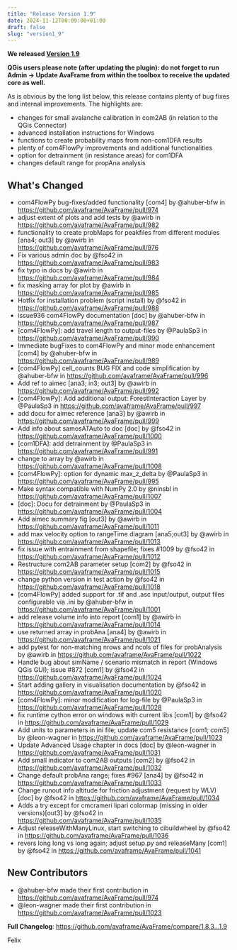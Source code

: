 ```yaml
---
title: "Release Version 1.9"
date: 2024-11-12T00:00:00+01:00
draft: false
slug: "version1_9"
---
```


**We released [Version 1.9](https://github.com/avaframe/AvaFrame/releases/tag/1.9)** 

**QGis users please note (after updating the plugin): do not forget to run Admin -> Update AvaFrame from within the 
toolbox to receive the updated core as well.** 

As is obvious by the long list below, this release contains plenty of bug fixes and internal improvements. 
The highlights are:
- changes for small avalanche calibration in com2AB (in relation to the QGis Connector)
- advanced installation instructions for Windows
- functions to create probability maps from non-com1DFA results
- plenty of com4FlowPy improvements and additional functionalities
- option for detrainment (in resistance areas) for com1DFA
- changes default range for propAna analysis

## What's Changed
* com4FlowPy bug-fixes/added functionality [com4] by @ahuber-bfw in https://github.com/avaframe/AvaFrame/pull/974
* adjust extent of plots and add tests by @awirb in https://github.com/avaframe/AvaFrame/pull/982
* functionality to create probMaps for peakfiles from different modules [ana4; out3] by @awirb in https://github.com/avaframe/AvaFrame/pull/976
* Fix various admin doc by @fso42 in https://github.com/avaframe/AvaFrame/pull/983
* fix typo in docs by @awirb in https://github.com/avaframe/AvaFrame/pull/984
* fix masking array for plot by @awirb in https://github.com/avaframe/AvaFrame/pull/985
* Hotfix for installation problem (script install) by @fso42 in https://github.com/avaframe/AvaFrame/pull/988
* issue936 com4FlowPy documentation [doc] by @ahuber-bfw in https://github.com/avaframe/AvaFrame/pull/987
* [com4FlowPy]: add travel length to output-files by @PaulaSp3 in https://github.com/avaframe/AvaFrame/pull/990
* Immediate bugFixes to com4FlowPy and minor mode enhancement [com4] by @ahuber-bfw in https://github.com/avaframe/AvaFrame/pull/989
* [com4FlowPy] cell_counts BUG FIX and code simplification by @ahuber-bfw in https://github.com/avaframe/AvaFrame/pull/996
* Add ref to aimec [ana3; in3; out3] by @awirb in https://github.com/avaframe/AvaFrame/pull/992
* [com4FlowPy]: Add additional output: ForestInteraction Layer by @PaulaSp3 in https://github.com/avaframe/AvaFrame/pull/997
* add docu for aimec reference [ana3] by @awirb in https://github.com/avaframe/AvaFrame/pull/999
* Add info about samosATAuto to doc [doc] by @fso42 in https://github.com/avaframe/AvaFrame/pull/1000
* [com1DFA]: add detrainment by @PaulaSp3 in https://github.com/avaframe/AvaFrame/pull/991
* change to array by @awirb in https://github.com/avaframe/AvaFrame/pull/1008
* [com4FlowPy]: option for dynamic max_z_delta by @PaulaSp3 in https://github.com/avaframe/AvaFrame/pull/995
* Make syntax compatible with NumPy 2.0 by @ninsbl in https://github.com/avaframe/AvaFrame/pull/1007
* [doc]: Docu for detrainment by @PaulaSp3 in https://github.com/avaframe/AvaFrame/pull/1004
* Add aimec summary fig [out3] by @awirb in https://github.com/avaframe/AvaFrame/pull/1011
* add max velocity option to rangeTime diagram [ana5;out3] by @awirb in https://github.com/avaframe/AvaFrame/pull/1013
* fix issue with entrainment from shapefile; fixes #1009 by @fso42 in https://github.com/avaframe/AvaFrame/pull/1012
* Restructure com2AB parameter setup [com2] by @fso42 in https://github.com/avaframe/AvaFrame/pull/1015
* change python version in test action by @fso42 in https://github.com/avaframe/AvaFrame/pull/1018
* [com4FlowPy] added support for .tif and .asc input/output, output files configurable via .ini by @ahuber-bfw in https://github.com/avaframe/AvaFrame/pull/1001
* add release volume info into report [com1] by @awirb in https://github.com/avaframe/AvaFrame/pull/1014
* use returned array in probAna [ana4] by @awirb in https://github.com/avaframe/AvaFrame/pull/1021
* add pytest for non-matching nrows and ncols of files for probAnalysis by @awirb in https://github.com/avaframe/AvaFrame/pull/1022
* Handle bug about simName / scenario mismatch in report (Windows QGis GUI); issue #872 [com1] by @fso42 in https://github.com/avaframe/AvaFrame/pull/1024
* Start adding gallery in visualisation documentation by @fso42 in https://github.com/avaframe/AvaFrame/pull/1020
* [com4FlowPy]: minor modification for log-file by @PaulaSp3 in https://github.com/avaframe/AvaFrame/pull/1028
* fix runtime cython error on windows with current libs [com1] by @fso42 in https://github.com/avaframe/AvaFrame/pull/1029
* Add units to parameters in ini file; update com5 resistance [com1; com5] by @leon-wagner in https://github.com/avaframe/AvaFrame/pull/1023
* Update Advanced Usage chapter in docs [doc] by @leon-wagner in https://github.com/avaframe/AvaFrame/pull/1031
* Add small indicator to com2AB outputs [com2] by @fso42 in https://github.com/avaframe/AvaFrame/pull/1032
* Change default probAna range; fixes #967 [ana4] by @fso42 in https://github.com/avaframe/AvaFrame/pull/1033
* Change runout info altitude for friction adjustment (request by WLV) [doc] by @fso42 in https://github.com/avaframe/AvaFrame/pull/1034
* Adds a try except for cmcrameri lipari colormap (missing in older versions)[out3] by @fso42 in https://github.com/avaframe/AvaFrame/pull/1035
* Adjust releaseWithManyLinux, start switching to cibuildwheel by @fso42 in https://github.com/avaframe/AvaFrame/pull/1036
* revers long long vs long again; adjust setup.py and releaseMany [com1] by @fso42 in https://github.com/avaframe/AvaFrame/pull/1041

## New Contributors
* @ahuber-bfw made their first contribution in https://github.com/avaframe/AvaFrame/pull/974
* @leon-wagner made their first contribution in https://github.com/avaframe/AvaFrame/pull/1023

**Full Changelog**: https://github.com/avaframe/AvaFrame/compare/1.8.3...1.9

Felix
